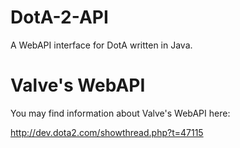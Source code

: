 DotA-2-API
==========

A WebAPI interface for DotA written in Java.

Valve's WebAPI
==============

You may find information about Valve's WebAPI here:

http://dev.dota2.com/showthread.php?t=47115
